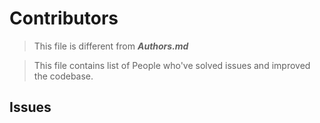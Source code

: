 # Contributors

> This file is different from _**Authors.md**_

> This file contains list of People who've solved issues and improved the codebase.

## Issues
